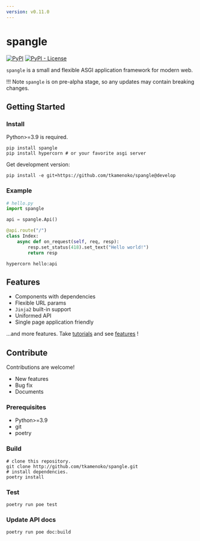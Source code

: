 ```yaml
---
version: v0.11.0
---
```


# spangle

[![PyPI](https://img.shields.io/pypi/v/spangle)](https://pypi.org/project/spangle/)
[![PyPI - License](https://img.shields.io/pypi/l/spangle)](https://pypi.org/project/spangle/)

`spangle` is a small and flexible ASGI application framework for modern web.

!!! Note
`spangle` is on pre-alpha stage, so any updates may contain breaking changes.

## Getting Started

### Install

Python>=3.9 is required.

```shell
pip install spangle
pip install hypercorn # or your favorite asgi server
```

Get development version:

```shell
pip install -e git+https://github.com/tkamenoko/spangle@develop
```

### Example

```python
# hello.py
import spangle

api = spangle.Api()

@api.route("/")
class Index:
    async def on_request(self, req, resp):
        resp.set_status(418).set_text("Hello world!")
        return resp

```

```shell
hypercorn hello:api
```

## Features

- Components with dependencies
- Flexible URL params
- `Jinja2` built-in support
- Uniformed API
- Single page application friendly

...and more features. Take [tutorials](introduction.md) and see [features](advanced/index.md) !

## Contribute

Contributions are welcome!

- New features
- Bug fix
- Documents

### Prerequisites

- Python>=3.9
- git
- poetry

### Build

```shell
# clone this repository.
git clone http://github.com/tkamenoko/spangle.git
# install dependencies.
poetry install
```

### Test

```shell
poetry run poe test
```

### Update API docs

```shell
poetry run poe doc:build
```
